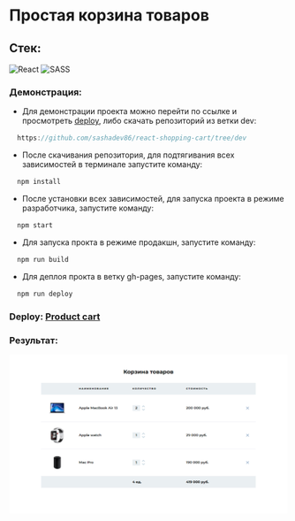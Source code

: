 # Простая корзина товаров

## Стек: 
![React](https://img.shields.io/badge/react-%2320232a.svg?style=for-the-badge&logo=react&logoColor=%2361DAFB) ![SASS](https://img.shields.io/badge/SASS-hotpink.svg?style=for-the-badge&logo=SASS&logoColor=white)

### Демонстрация:

* Для демонстрации проекта можно перейти по ссылке и просмотреть [deploy](https://sashadev86.github.io/react-shopping-cart/ "Product cart"), либо скачать репозиторий из ветки dev:
```javascript
  https://github.com/sashadev86/react-shopping-cart/tree/dev
```
* После скачивания репозитория, для подтягивания всех зависимостей в терминале запустите команду:
```javascript
  npm install
```
* После установки всех зависимостей, для запуска проекта в режиме разработчика, запустите команду:
```javascript
  npm start
```
* Для запуска прокта в режиме продакшн, запустите команду:
```javascript
  npm run build
```
* Для деплоя прокта в ветку gh-pages, запустите команду:
```javascript
  npm run deploy
```

### Deploy: [Product cart](https://banditos86.github.io/react-shopping-cart/ "Product cart")

### Результат:
[![Product cart](https://github.com/BANDITOS86/my-img/blob/main/product-cart.png?raw=true)](https://sashadev86.github.io/react-shopping-cart/)
